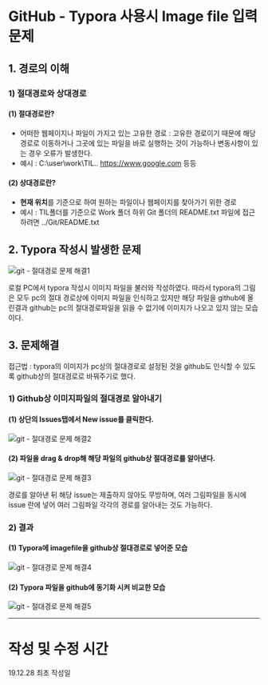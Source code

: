 # GitHub - Typora 사용시 Image file 입력문제

## 1. 경로의 이해

### 1) 절대경로와 상대경로

#### (1) 절대경로란? 

* 어떠한 웹페이지나 파일이 가지고 있는 고유한 경로 : 고유한 경로이기 때문에 해당 경로로 이동하거나 그곳에 있는 파일을 바로 실행하는 것이 가능하나 변동사항이 있는 경우 오류가 발생한다.
* 예시 : C:\user\work\TIL..  https://www.google.com 등등

#### (2) 상대경로란?

* **현재 위치**를 기준으로 하여 원하는 파일이나 웹페이지를 찾아가기 위한 경로 
* 예시 :  TIL폴더를 기준으로 Work 폴더 하위 Git 폴더의 README.txt 파일에 접근하려면  ../Git/README.txt



## 2. Typora 작성시 발생한 문제

![git - 절대경로 문제 해결1](https://user-images.githubusercontent.com/55272324/71537272-e55c8f80-295c-11ea-8fad-4855a6638097.PNG)

로컬 PC에서 typora 작성시 이미지 파일을 불러와 작성하였다. 따라서 typora의 그림은 모두 pc의 절대 경로상에 이미지 파일을 인식하고 있지만 해당 파일을 github에 올린결과 github는 pc의 절대경로파일을 읽을 수 없기에 이미지가 나오고 있지 않는 모습이다.



## 3. 문제해결

접근법 : typora의 이미지가 pc상의 절대경로로 설정된 것을 github도 인식할 수 있도록 github상의 절대경로로 바꿔주기로 했다.

### 1) Github상 이미지파일의 절대경로 알아내기

#### (1) 상단의 Issues탭에서  New issue를 클릭한다.

![git - 절대경로 문제 해결2](https://user-images.githubusercontent.com/55272324/71537308-9400d000-295d-11ea-868d-53c25f265cf1.PNG)



#### (2) 파일을 drag & drop해 해당 파일의 github상 절대경로를 알아낸다.

![git - 절대경로 문제 해결3](https://user-images.githubusercontent.com/55272324/71537318-c3afd800-295d-11ea-804c-7213e36526fc.PNG)

경로를 알아낸 뒤 해당 issue는 제출하지 않아도 무방하며, 여러 그림파일을 동시에 issue 란에 넣어 여러 그림파일 각각의 경로를 알아내는 것도 가능하다.



### 2) 결과 

#### (1) Typora에 imagefile을 github상 절대경로로 넣어준 모습

![git - 절대경로 문제 해결4](https://user-images.githubusercontent.com/55272324/71537343-096ca080-295e-11ea-97da-b4291c9e6415.PNG)



#### (2) Typora 파일을 github에 동기화 시켜 비교한 모습

![git - 절대경로 문제 해결5](https://user-images.githubusercontent.com/55272324/71537384-8a2b9c80-295e-11ea-9467-c21a445fae94.PNG)







___________________________________________________________________________________

# 작성 및 수정 시간

19.12.28		최초 작성일				